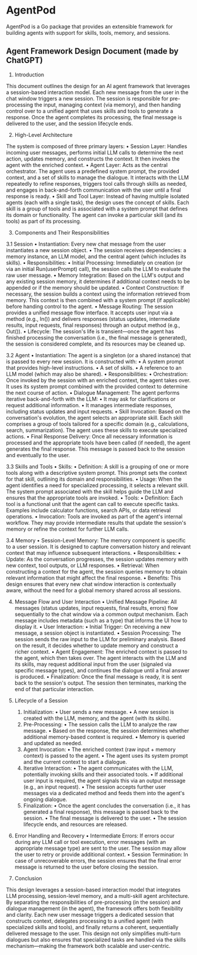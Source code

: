 # AgentPod

AgentPod is a Go package that provides an extensible framework for building agents with support for skills, tools, memory, and sessions.

## Agent Framework Design Document (made by ChatGPT)

1. Introduction

This document outlines the design for an AI agent framework that leverages a session-based interaction model. Each new message from the user in the chat window triggers a new session. The session is responsible for pre-processing the input, managing context (via memory), and then handing control over to a unified agent that uses skills and tools to generate a response. Once the agent completes its processing, the final message is delivered to the user, and the session lifecycle ends.

2. High-Level Architecture

The system is composed of three primary layers:
	•	Session Layer:
Handles incoming user messages, performs initial LLM calls to determine the next action, updates memory, and constructs the context. It then invokes the agent with the enriched context.
	•	Agent Layer:
Acts as the central orchestrator. The agent uses a predefined system prompt, the provided context, and a set of skills to manage the dialogue. It interacts with the LLM repeatedly to refine responses, triggers tool calls through skills as needed, and engages in back-and-forth communication with the user until a final response is ready.
	•	Skill and Tool Layer:
Instead of having multiple isolated agents (each with a single task), the design uses the concept of skills. Each skill is a group of tools and is associated with a system prompt that defines its domain or functionality. The agent can invoke a particular skill (and its tools) as part of its processing.

3. Components and Their Responsibilities

3.1 Session
	•	Instantiation:
Every new chat message from the user instantiates a new session object.
	•	The session receives dependencies: a memory instance, an LLM model, and the central agent (which includes its skills).
	•	Responsibilities:
	•	Initial Processing:
Immediately on creation (or via an initial Run(userPrompt) call), the session calls the LLM to evaluate the raw user message.
	•	Memory Integration:
Based on the LLM's output and any existing session memory, it determines if additional context needs to be appended or if the memory should be updated.
	•	Context Construction:
If necessary, the session builds a context using the information retrieved from memory. This context is then combined with a system prompt (if applicable) before handing control to the agent.
	•	Message Routing:
The session provides a unified message flow interface. It accepts user input via a method (e.g., In()) and delivers responses (status updates, intermediate results, input requests, final responses) through an output method (e.g., Out()).
	•	Lifecycle:
The session's life is transient—once the agent has finished processing the conversation (i.e., the final message is generated), the session is considered complete, and its resources may be cleaned up.

3.2 Agent
	•	Instantiation:
The agent is a singleton (or a shared instance) that is passed to every new session. It is constructed with:
	•	A system prompt that provides high-level instructions.
	•	A set of skills.
	•	A reference to an LLM model (which may also be shared).
	•	Responsibilities:
	•	Orchestration:
Once invoked by the session with an enriched context, the agent takes over. It uses its system prompt combined with the provided context to determine the next course of action.
	•	Dialogue Management:
The agent performs iterative back-and-forth with the LLM:
	•	It may ask for clarifications or request additional information.
	•	It manages intermediate responses, including status updates and input requests.
	•	Skill Invocation:
Based on the conversation's evolution, the agent selects an appropriate skill. Each skill comprises a group of tools tailored for a specific domain (e.g., calculations, search, summarization). The agent uses these skills to execute specialized actions.
	•	Final Response Delivery:
Once all necessary information is processed and the appropriate tools have been called (if needed), the agent generates the final response. This message is passed back to the session and eventually to the user.

3.3 Skills and Tools
	•	Skills:
	•	Definition:
A skill is a grouping of one or more tools along with a descriptive system prompt. This prompt sets the context for that skill, outlining its domain and responsibilities.
	•	Usage:
When the agent identifies a need for specialized processing, it selects a relevant skill. The system prompt associated with the skill helps guide the LLM and ensures that the appropriate tools are invoked.
	•	Tools:
	•	Definition:
Each tool is a functional unit that the agent can call to execute specific tasks. Examples include calculator functions, search APIs, or data retrieval operations.
	•	Invocation:
Tools are invoked as part of the agent's internal workflow. They may provide intermediate results that update the session's memory or refine the context for further LLM calls.

3.4 Memory
	•	Session-Level Memory:
The memory component is specific to a user session. It is designed to capture conversation history and relevant context that may influence subsequent interactions.
	•	Responsibilities:
	•	Update:
As the conversation progresses, the session updates memory with new context, tool outputs, or LLM responses.
	•	Retrieval:
When constructing a context for the agent, the session queries memory to obtain relevant information that might affect the final response.
	•	Benefits:
This design ensures that every new chat window interaction is contextually aware, without the need for a global memory shared across all sessions.

4. Message Flow and User Interaction
	•	Unified Message Pipeline:
All messages (status updates, input requests, final results, errors) flow sequentially to the chat window via a common output mechanism. Each message includes metadata (such as a type) that informs the UI how to display it.
	•	User Interaction:
	•	Initial Trigger:
On receiving a new message, a session object is instantiated.
	•	Session Processing:
The session sends the raw input to the LLM for preliminary analysis. Based on the result, it decides whether to update memory and construct a richer context.
	•	Agent Engagement:
The enriched context is passed to the agent, which then takes over. The agent interacts with the LLM and its skills, may request additional input from the user (signaled via specific message types), and continues the dialogue until a final answer is produced.
	•	Finalization:
Once the final message is ready, it is sent back to the session's output. The session then terminates, marking the end of that particular interaction.

5. Lifecycle of a Session
	1.	Initialization:
	•	User sends a new message.
	•	A new session is created with the LLM, memory, and the agent (with its skills).
	2.	Pre-Processing:
	•	The session calls the LLM to analyze the raw message.
	•	Based on the response, the session determines whether additional memory-based context is required.
	•	Memory is queried and updated as needed.
	3.	Agent Invocation:
	•	The enriched context (raw input + memory context) is passed to the agent.
	•	The agent uses its system prompt and the current context to start a dialogue.
	4.	Iterative Interaction:
	•	The agent communicates with the LLM, potentially invoking skills and their associated tools.
	•	If additional user input is required, the agent signals this via an output message (e.g., an input request).
	•	The session accepts further user messages via a dedicated method and feeds them into the agent's ongoing dialogue.
	5.	Finalization:
	•	Once the agent concludes the conversation (i.e., it has generated a final response), this message is passed back to the session.
	•	The final message is delivered to the user.
	•	The session lifecycle ends, and resources are released.

6. Error Handling and Recovery
	•	Intermediate Errors:
If errors occur during any LLM call or tool execution, error messages (with an appropriate message type) are sent to the user. The session may allow the user to retry or provide additional context.
	•	Session Termination:
In case of unrecoverable errors, the session ensures that the final error message is returned to the user before closing the session.

7. Conclusion

This design leverages a session-based interaction model that integrates LLM processing, session-level memory, and a multi-skill agent architecture. By separating the responsibilities of pre-processing (in the session) and dialogue management (in the agent), the framework offers both flexibility and clarity. Each new user message triggers a dedicated session that constructs context, delegates processing to a unified agent (with specialized skills and tools), and finally returns a coherent, sequentially delivered message to the user. This design not only simplifies multi-turn dialogues but also ensures that specialized tasks are handled via the skills mechanism—making the framework both scalable and user-centric.

